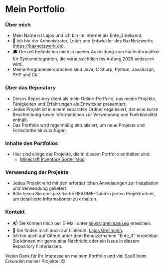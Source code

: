 # Mein Portfolio

### Über mich
- Mein Name ist Lajos und ich bin im Internet als Ente_3 bekannt.
- 🚀 Ich bin der Administrator, Leiter und Entwickler des BaxNetzwerks (https://baxnetzwerk.de).
- 🎓 Derzeit befinde ich mich in meiner Ausbildung zum Fachinformatiker für Systemintegration, die voraussichtlich bis Anfang 2025 andauern wird.
- Meine Programmiersprachen sind Java, C Sharp, Python, JavaScript, PHP und C#.

### Über das Repository
- Dieses Repository dient als mein Online-Portfolio, das meine Projekte, Fähigkeiten und Erfahrungen als Entwickler präsentiert.
- Jedes Projekt ist in einem separaten Ordner organisiert, der eine kurze Beschreibung sowie Informationen zur Verwendung und Funktionalität enthält.
- Das Portfolio wird regelmäßig aktualisiert, um neue Projekte und Fortschritte hinzuzufügen.

### Inhalte des Portfolios
- Hier sind einige der Projekte, die in diesem Portfolio enthalten sind:
    - [Minecraft Inventory Sorter Mod](https://github.com/Ente3/Inventory-Sorter-Mod)

### Verwendung der Projekte
- Jedes Projekt wird mit den erforderlichen Anweisungen zur Installation und Verwendung geliefert.
- Bitte lesen Sie die spezifische README-Datei in jedem Projektordner, um detaillierte Informationen zu erhalten.

### Kontakt
- 📬 Sie können mich per E-Mail unter lajos@grellmann.eu erreichen.
- 💼 Sie finden mich auch auf LinkedIn: [Lajos Grellmann](https://www.linkedin.com/in/lajos-grellmann/).
- Ich bin auch auf Github unter dem Benutzernamen "Ente_3" erreichbar. Sie können mir gerne eine Nachricht oder ein Issue in diesem Repository hinterlassen.

Vielen Dank für Ihr Interesse an meinem Portfolio und viel Spaß beim Erkunden meiner Projekte! 😊
